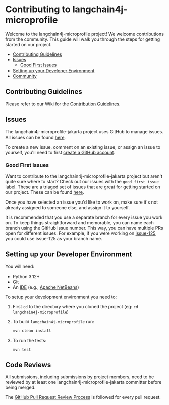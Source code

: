 Contributing to langchain4j-microprofile
===================================================

Welcome to the langchain4j-microprofile project! We welcome contributions from the community. This guide will walk you through the steps for getting started on our project.

- [Contributing Guidelines](#contributing-guidelines)
- [Issues](#issues)
  - [Good First Issues](#good-first-issues)
- [Setting up your Developer Environment](#setting-up-your-developer-environment)
- [Community](#community)

## Contributing Guidelines

Please refer to our Wiki for the [Contribution Guidelines](https://github.com/langchain4j/langchain4j-microprofile-jakarta).


## Issues
The langchain4j-microprofile-jakarta project uses GitHub to manage issues. All issues can be found [here](https://github.com/langchain4j/langchain4j-microprofile-jakarta/issues). 

To create a new issue, comment on an existing issue, or assign an issue to yourself, you'll need to first [create a GitHub account](https://github.com/).


### Good First Issues
Want to contribute to the langchain4j-microprofile-jakarta project but aren't quite sure where to start? Check out our issues with the `good first issue` label. These are a triaged set of issues that are great for getting started on our project. These can be found [here](https://github.com/langchain4j/langchain4j-microprofile-jakarta/labels/good%20first%20issue). 

Once you have selected an issue you'd like to work on, make sure it's not already assigned to someone else, and assign it to yourself.

It is recommended that you use a separate branch for every issue you work on. To keep things straightforward and memorable, you can name each branch using the GitHub issue number. This way, you can have multiple PRs open for different issues. For example, if you were working on [issue-125](https://github.com/langchain4j/langchain4j-microprofile-jakarta/issues/125), you could use issue-125 as your branch name.

## Setting up your Developer Environment
You will need:

* Python 3.12+
* Git
* An [IDE](https://en.wikipedia.org/wiki/Comparison_of_integrated_development_environments#Java)
(e.g., [Apache NetBeans](https://netbeans.apache.org/))

To setup your development environment you need to:

1. First `cd` to the directory where you cloned the project (eg: `cd langchain4j-microprofile`)

2. To build `langchain4j-microprofile` run:
    
    ```
    mvn clean install
    ```

3. To run the tests:   
        
    ```
    mvn test
    ```

## Code Reviews

All submissions, including submissions by project members, need to be reviewed by at least one langchain4j-microprofile-jakarta committer before being merged.

The [GitHub Pull Request Review Process](https://docs.github.com/en/pull-requests/collaborating-with-pull-requests/reviewing-changes-in-pull-requests/about-pull-request-reviews) is followed for every pull request.